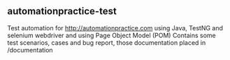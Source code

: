 ## automationpractice-test

Test automation for http://automationpractice.com using Java, TestNG and selenium webdriver and using Page Object Model (POM)
Contains some test scenarios, cases and bug report, those documentation placed in /documentation
